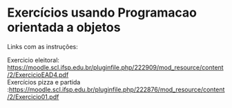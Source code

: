 # Exercícios usando Programacao orientada a objetos

Links com as instruções:

Exercicio eleitoral: https://moodle.scl.ifsp.edu.br/pluginfile.php/222909/mod_resource/content/2/ExercicioEAD4.pdf<br>
Exercícios pizza e partida :https://moodle.scl.ifsp.edu.br/pluginfile.php/222876/mod_resource/content/2/Exercicio01.pdf
